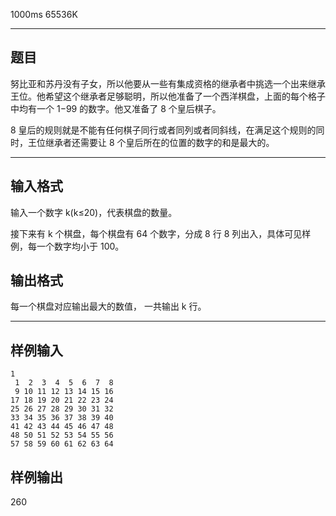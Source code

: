  1000ms  65536K
*****************
## **题目** 
努比亚和苏丹没有子女，所以他要从一些有集成资格的继承者中挑选一个出来继承王位。他希望这个继承者足够聪明，所以他准备了一个西洋棋盘，上面的每个格子中均有一个 1−99 的数字。他又准备了 8 个皇后棋子。

8 皇后的规则就是不能有任何棋子同行或者同列或者同斜线，在满足这个规则的同时，王位继承者还需要让 8 个皇后所在的位置的数字的和是最大的。

*****************

## **输入格式**

输入一个数字 k(k≤20)，代表棋盘的数量。

接下来有 k 个棋盘，每个棋盘有 64 个数字，分成 8 行 8 列出入，具体可见样例，每一个数字均小于 100。

## **输出格式**

每一个棋盘对应输出最大的数值， 一共输出 k 行。

****************

## **样例输入**
```
1
 1  2  3  4  5  6  7  8
 9 10 11 12 13 14 15 16
17 18 19 20 21 22 23 24
25 26 27 28 29 30 31 32
33 34 35 36 37 38 39 40
41 42 43 44 45 46 47 48
48 50 51 52 53 54 55 56
57 58 59 60 61 62 63 64
```
## **样例输出**

260
